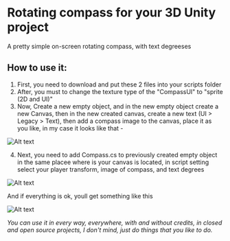 # Rotating compass for your 3D Unity project
A pretty simple on-screen rotating compass, with text degreeses 

## How to use it:
1. First, you need to download and put these 2 files into your scripts folder
2. After, you must to change the texture type of the "CompassUI" to "sprite (2D and UI)"
3. Now, Create a new empty object, and in the new empty object create a new Canvas, then in the new created canvas, create a new text (UI > Legacy > Text), then add a compass image to the canvas, place it as you like, in my case it looks like that -  

![Alt text](https://i.imgur.com/aC78BNs.jpg)

4. Next, you need to add Compass.cs to previously created empty object in the same placee where is your canvas is located, in script setting select your player transform, image of compass, and text degrees 

![Alt text](https://i.imgur.com/4o47vu3.jpg)

And if everything is ok, youll get something like this

![Alt text](https://i.imgur.com/3lmYVLu.jpg)


*You can use it in every way, everywhere, with and without credits, in closed and open source projects, I don't mind, just do things that you like to do.*
